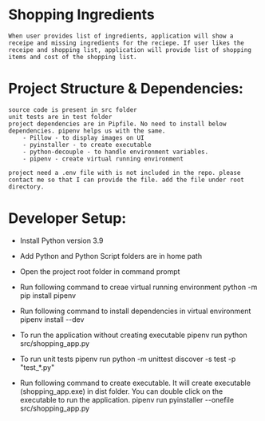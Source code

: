 # Shopping Ingredients 
    When user provides list of ingredients, application will show a receipe and missing ingredients for the reciepe. If user likes the receipe and shopping list, application will provide list of shopping items and cost of the shopping list.

# Project Structure & Dependencies:
    source code is present in src folder
    unit tests are in test folder
    project dependencies are in Pipfile. No need to install below dependencies. pipenv helps us with the same. 
        - Pillow - to display images on UI
        - pyinstaller - to create executable
        - python-decouple - to handle environment variables.
        - pipenv - create virtual running environment

    project need a .env file with is not included in the repo. please contact me so that I can provide the file. add the file under root directory.

# Developer Setup: 

* Install Python version 3.9

* Add Python and Python Script folders are in home path

* Open the project root folder in command prompt 

* Run following command to creae virtual running environment
    python -m pip install pipenv

* Run following command to install dependencies in virtual environment
    pipenv install --dev

* To run the application without creating executable 
    pipenv run python src/shopping_app.py

* To run unit tests
    pipenv run python -m unittest discover -s test -p "test_*.py"

* Run following command to create executable. It will create executable (shopping_app.exe) in dist folder. You can double click on the executable to run the application. 
    pipenv run pyinstaller --onefile  src/shopping_app.py

 

